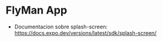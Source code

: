 # FlyMan App

- Documentacion sobre splash-screen: https://docs.expo.dev/versions/latest/sdk/splash-screen/
